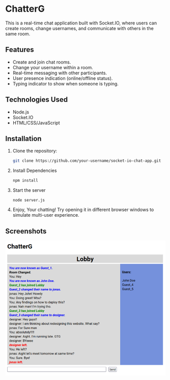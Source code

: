 # ChatterG

This is a real-time chat application built with Socket.IO, where users can create rooms, change usernames, and communicate with others in the same room.

## Features

- Create and join chat rooms.
- Change your username within a room.
- Real-time messaging with other participants.
- User presence indication (online/offline status).
- Typing indicator to show when someone is typing.

## Technologies Used

- Node.js
- Socket.IO
- HTML/CSS/JavaScript

## Installation

1. Clone the repository:

    ```bash
    git clone https://github.com/your-username/socket-io-chat-app.git
    ```

2. Install Dependencies
    ```bash
    npm install
    ```

3. Start the server
    ```
    node server.js
    ```

4. Enjoy, Your chatting! Try opening it in different browser windows to simulate multi-user experience.

## Screenshots
![Alt text](docs/image.png)